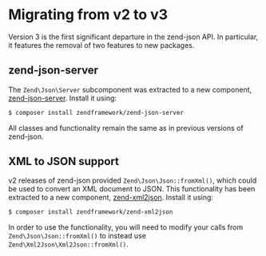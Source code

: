 # Migrating from v2 to v3

Version 3 is the first significant departure in the zend-json API. In
particular, it features the removal of two features to new packages.

## zend-json-server

The `Zend\Json\Server` subcomponent was extracted to a new component,
[zend-json-server](https://zendframework.github.io/zend-json-server). Install it
using:

```bash
$ composer install zendframework/zend-json-server
```

All classes and functionality remain the same as in previous versions of
zend-json.

## XML to JSON support

v2 releases of zend-json provided `Zend\Json\Json::fromXml()`, which could be
used to convert an XML document to JSON. This functionality has been extracted
to a new component, [zend-xml2json](https://zendframework.github.io/zend-xml2json).
Install it using:

```bash
$ composer install zendframework/zend-xml2json
```

In order to use the functionality, you will need to modify your calls from
`Zend\Json\Json::fromXml()` to instead use `Zend\Xml2Json\Xml2Json::fromXml()`.
